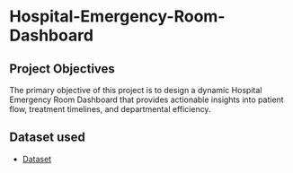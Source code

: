 # Hospital-Emergency-Room-Dashboard 
## Project Objectives
The primary objective of this project is to design a dynamic Hospital Emergency Room Dashboard that provides actionable insights into patient flow, treatment timelines, and departmental efficiency.

## Dataset used
- <a href="https://github.com/Patil123811/Hospital-Emergency-Room-Dashboard/blob/main/Hospital%20Emergency%20Room%20Data.csv">Dataset</a>
